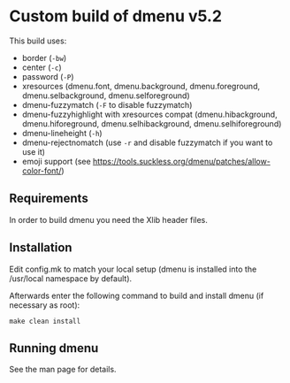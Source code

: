 Custom build of dmenu v5.2
====================
This build uses:
- border (`-bw`)
- center (`-c`)
- password (`-P`)
- xresources (dmenu.font, dmenu.background, dmenu.foreground, dmenu.selbackground, dmenu.selforeground)
- dmenu-fuzzymatch (`-F` to disable fuzzymatch)
- dmenu-fuzzyhighlight with xresources compat (dmenu.hibackground, dmenu.hiforeground, dmenu.selhibackground, dmenu.selhiforeground)
- dmenu-lineheight (`-h`)
- dmenu-rejectnomatch (use `-r` and disable fuzzymatch if you want to use it)
- emoji support (see https://tools.suckless.org/dmenu/patches/allow-color-font/)

Requirements
------------
In order to build dmenu you need the Xlib header files.


Installation
------------
Edit config.mk to match your local setup (dmenu is installed into
the /usr/local namespace by default).

Afterwards enter the following command to build and install dmenu
(if necessary as root):

    make clean install


Running dmenu
-------------
See the man page for details.
